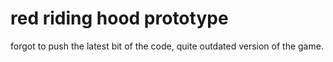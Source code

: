 # red riding hood prototype

forgot to push the latest bit of the code, quite outdated version of the game.
